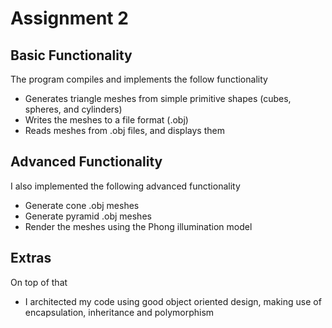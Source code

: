 # Assignment 2

## Basic Functionality
The program compiles and implements the follow functionality
- Generates triangle meshes from simple primitive shapes (cubes, spheres, and cylinders)
- Writes the meshes to a file format (.obj)
- Reads meshes from .obj files, and displays them

## Advanced Functionality
I also implemented the following advanced functionality
- Generate cone .obj meshes
- Generate pyramid .obj meshes
- Render the meshes using the Phong illumination model

## Extras
On top of that
- I architected my code using good object oriented design, making use of encapsulation, inheritance and polymorphism
